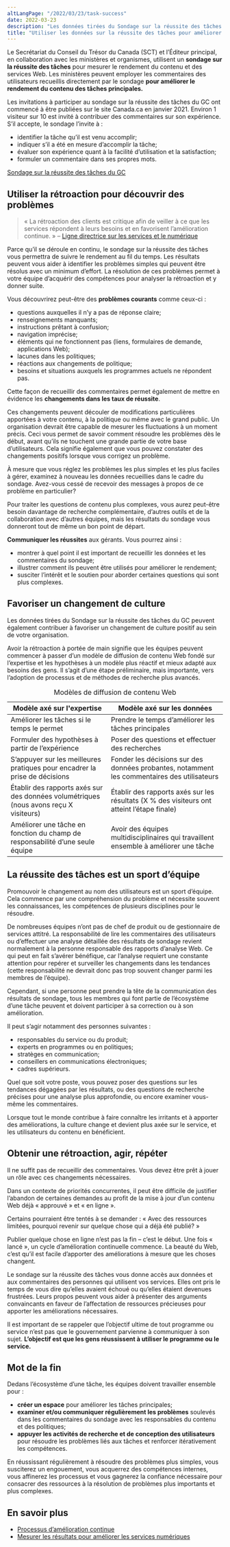 ```yaml
---
altLangPage: "/2022/03/23/task-success"
date: 2022-03-23
description: "Les données tirées du Sondage sur la réussite des tâches du GC peuvent contribuer à favoriser un changement de culture posi tif dans votre organisation."
title: "Utiliser les données sur la réussite des tâches pour améliorer l'expérience des utilisateurs"
---
```


Le Secrétariat du Conseil du Trésor du Canada (SCT) et l’Éditeur principal, en collaboration avec les ministères et organismes, utilisent un **sondage sur la réussite des tâches** pour mesurer le rendement du contenu et des services Web. Les ministères peuvent employer les commentaires des utilisateurs recueillis directement par le sondage **pour améliorer le rendement du contenu des tâches principales.**

Les invitations à participer au sondage sur la réussite des tâches du GC ont commencé à être publiées sur le site Canada.ca en janvier 2021. Environ 1 visiteur sur 10 est invité à contribuer des commentaires sur son expérience. S’il accepte, le sondage l’invite à&nbsp;:


- identifier la tâche qu’il est venu accomplir;
- indiquer s’il a été en mesure d’accomplir la tâche;
- évaluer son expérience quant à la facilité d’utilisation et la satisfaction;
- formuler un commentaire dans ses propres mots.

[Sondage sur la réussite des tâches du GC](https://conception.canada.ca/amelioration-continue/mesure/SRTGC.html)

## Utiliser la rétroaction pour découvrir des problèmes

> « La rétroaction des clients est critique afin de veiller à ce que les services répondent à leurs besoins et en favorisent l’amélioration continue. » – [Ligne directrice sur les services et le numérique](https://www.canada.ca/fr/gouvernement/systeme/gouvernement-numerique/ligne-directrice-services-numerique.html#ToC2_2)
>

Parce qu’il se déroule en continu, le sondage sur la réussite des tâches vous permettra de suivre le rendement au fil du temps. Les résultats peuvent vous aider à identifier les problèmes simples qui peuvent être résolus avec un minimum d’effort. La résolution de ces problèmes permet à votre équipe d’acquérir des compétences pour analyser la rétroaction et y donner suite.

Vous découvrirez peut-être des **problèmes courants** comme ceux-ci&nbsp;:


- questions auxquelles il n’y a pas de réponse claire;
- renseignements manquants;
- instructions prêtant à confusion;
- navigation imprécise;
- éléments qui ne fonctionnent pas (liens, formulaires de demande, applications Web);
- lacunes dans les politiques;
- réactions aux changements de politique;
- besoins et situations auxquels les programmes actuels ne répondent pas.

Cette façon de recueillir des commentaires permet également de mettre en évidence les **changements dans les taux de réussite**.

Ces changements peuvent découler de modifications particulières apportées à votre contenu, à la politique ou même avec le grand public. Un organisation devrait être capable de mesurer  les fluctuations à un moment précis. Ceci vous permet de savoir comment résoudre les problèmes dès le début, avant qu’ils ne touchent une grande partie de votre base d’utilisateurs. Cela signifie également que vous pouvez constater des changements positifs lorsque vous corrigez un problème.

À mesure que vous réglez les problèmes les plus simples et les plus faciles à gérer, examinez à nouveau les données recueillies dans le cadre du sondage. Avez-vous cessé de recevoir des messages à propos de ce problème en particulier?

Pour traiter les questions de contenu plus complexes, vous aurez peut-être besoin davantage de recherche complémentaire, d’autres outils et de la collaboration avec d’autres équipes, mais les résultats du sondage vous donneront tout de même un bon point de départ.

**Communiquer les réussites** aux gérants. Vous pourrez ainsi :

- montrer à quel point il est important de recueillir les données et les commentaires du sondage;
- illustrer comment ils peuvent être utilisés pour améliorer le rendement;
- susciter l’intérêt et le soutien pour aborder certaines questions qui sont plus complexes.

## Favoriser un changement de culture

Les données tirées du Sondage sur la réussite des tâches du GC peuvent également contribuer à favoriser un changement de culture positif au sein de votre organisation.

Avoir la rétroaction à portée de main signifie que les équipes peuvent commencer à passer d’un modèle de diffusion de contenu Web fondé sur l’expertise et les hypothèses à un modèle plus réactif et mieux adapté aux besoins des gens. Il s’agit d’une étape préliminaire, mais importante, vers l’adoption de processus et de méthodes de recherche plus avancés.

<table class="table table-bordered">
    <caption>Modèles de diffusion de contenu Web</caption>
<thead>
    <tr>
        <th>Modèle axé sur l'expertise</th>
        <th>Modèle axé sur les données</th>
    </tr>
</thead>
<tbody>
    <tr>
        <td>Améliorer les tâches si le temps le permet</td>
        <td>Prendre le temps d’améliorer les tâches principales</td>
    </tr>
    <tr>
        <td>Formuler des hypothèses à partir de l’expérience</td>
        <td>Poser des questions et effectuer des recherches</td>
    </tr>
    <tr>
        <td>S’appuyer sur les meilleures pratiques pour encadrer la prise de décisions</td>
        <td>Fonder les décisions sur des données probantes, notamment les commentaires des utilisateurs</td>
    </tr>
    <tr>
        <td>Établir des rapports axés sur des données volumétriques (nous avons reçu X visiteurs)</td>
        <td>Établir des rapports axés sur les résultats (X % des visiteurs ont atteint l’étape finale)</td>
    </tr>
    <tr>
        <td>Améliorer une tâche en fonction du champ de responsabilité d’une seule équipe</td>
        <td>Avoir des équipes multidisciplinaires qui travaillent ensemble à améliorer une tâche</td>
    </tr>
    </tbody>
</table>

## La réussite des tâches est un sport d’équipe

Promouvoir le changement au nom des utilisateurs est un sport d’équipe. Cela commence par une compréhension du problème et nécessite souvent les connaissances, les compétences de plusieurs disciplines pour le résoudre.

De nombreuses équipes n’ont pas de chef de produit ou de gestionnaire de services attitré. La responsabilité de lire les commentaires des utilisateurs ou d’effectuer une analyse détaillée des résultats de sondage revient normalement à la personne responsable des rapports d’analyse Web. Ce qui peut en fait s’avérer bénéfique, car l’analyse requiert une constante attention pour repérer et surveiller les changements dans les tendances (cette responsabilité ne devrait donc pas trop souvent changer parmi les membres de l’équipe).

Cependant, si une personne peut prendre la tête de la communication des résultats de sondage, tous les membres qui font partie de l’écosystème d’une tâche peuvent et doivent participer à sa correction ou à son amélioration.

Il peut s’agir notamment des personnes suivantes :

- responsables du service ou du produit;
- experts en programmes ou en politiques;
- stratèges en communication;
- conseillers en communications électroniques;
- cadres supérieurs.

Quel que soit votre poste, vous pouvez poser des questions sur les tendances dégagées par les résultats, ou des questions de recherche précises pour une analyse plus approfondie, ou encore examiner vous-même les commentaires.

Lorsque tout le monde contribue à faire connaître les irritants et à apporter des améliorations, la culture change et devient plus axée sur le service, et les utilisateurs du contenu en bénéficient.

## Obtenir une rétroaction, agir, répéter

Il ne suffit pas de recueillir des commentaires. Vous devez être prêt à jouer un rôle avec ces changements nécessaires.

Dans un contexte de priorités concurrentes, il peut être difficile de justifier l’abandon de certaines demandes au profit de la mise à jour d’un contenu Web déjà «&nbsp;approuvé&nbsp;» et «&nbsp;en ligne&nbsp;».


Certains pourraient être tentés à se demander : « Avec des ressources limitées, pourquoi revenir sur quelque chose qui a déjà été publié? »

Publier quelque chose en ligne n’est pas la fin – c’est le début. Une fois « lancé », un cycle d’amélioration continuelle commence. La beauté du Web, c’est qu’il est facile d’apporter des améliorations à mesure que les choses changent.

Le sondage sur la réussite des tâches vous donne accès aux données et aux commentaires des personnes qui utilisent vos services. Elles ont pris le temps de vous dire qu’elles avaient échoué ou qu’elles étaient devenues frustrées. Leurs propos peuvent vous aider à présenter des arguments convaincants en faveur de l’affectation de ressources précieuses pour apporter les améliorations nécessaires.

Il est important de se rappeler que l’objectif ultime de tout programme ou service n’est pas que le gouvernement parvienne à communiquer à son sujet. **L’objectif est que les gens réussissent à utiliser le programme ou le service.**

## Mot de la fin

Dedans l’écosystème d’une tâche, les équipes doivent travailler ensemble pour :

- **créer un espace** pour améliorer les tâches principales;
- **examiner et/ou communiquer régulièrement les problèmes** soulevés dans les commentaires du sondage avec les responsables du contenu et des politiques;
- **appuyer les activités de recherche et de conception des utilisateurs** pour résoudre les problèmes liés aux tâches et renforcer itérativement les compétences.

En réussissant régulièrement à résoudre des problèmes plus simples, vous susciterez un engouement, vous acquerrez des compétences internes, vous affinerez les processus et vous gagnerez la confiance nécessaire pour consacrer des ressources à la résolution de problèmes plus importants et plus complexes.

## En savoir plus

- [Processus d’amélioration continue](https://conception.canada.ca/amelioration-continue.html)
- [Mesurer les résultats pour améliorer les services numériques](https://blogue.canada.ca/2018/02/23/mesurer-resultats-ameliorer-services-numeriques)